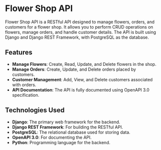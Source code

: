 # Flower Shop API

Flower Shop API is a RESTful API designed to manage flowers, orders, and customers for a flower shop. It allows you to perform CRUD operations on flowers, manage orders, and handle customer details. The API is built using Django and Django REST Framework, with PostgreSQL as the database.

## Features

- **Manage Flowers**: Create, Read, Update, and Delete flowers in the shop.
- **Manage Orders**: Create, Update, and Delete orders placed by customers.
- **Customer Management**: Add, View, and Delete customers associated with orders.
- **API Documentation**: The API is fully documented using OpenAPI 3.0 specification.

## Technologies Used

- **Django**: The primary web framework for the backend.
- **Django REST Framework**: For building the RESTful API.
- **PostgreSQL**: The relational database used for storing data.
- **OpenAPI 3.0**: For documenting the API.
- **Python**: Programming language for the backend.

